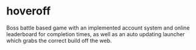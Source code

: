 # hoveroff
Boss battle based game with an implemented account system and online leaderboard for completion times, as well as an auto updating launcher which grabs the correct build off the web. 
